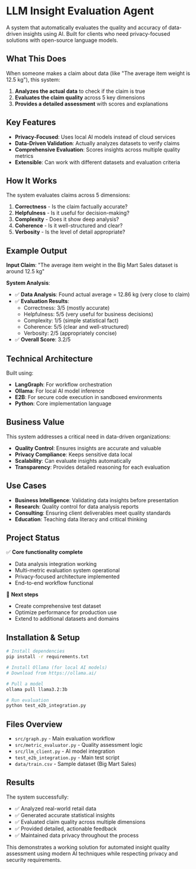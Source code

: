 # LLM Insight Evaluation Agent

A system that automatically evaluates the quality and accuracy of data-driven insights using AI. Built for clients who need privacy-focused solutions with open-source language models.

## What This Does

When someone makes a claim about data (like "The average item weight is 12.5 kg"), this system:

1. **Analyzes the actual data** to check if the claim is true
2. **Evaluates the claim quality** across 5 key dimensions
3. **Provides a detailed assessment** with scores and explanations

## Key Features

- **Privacy-Focused**: Uses local AI models instead of cloud services
- **Data-Driven Validation**: Actually analyzes datasets to verify claims
- **Comprehensive Evaluation**: Scores insights across multiple quality metrics
- **Extensible**: Can work with different datasets and evaluation criteria

## How It Works

The system evaluates claims across 5 dimensions:

1. **Correctness** - Is the claim factually accurate?
2. **Helpfulness** - Is it useful for decision-making?
3. **Complexity** - Does it show deep analysis?
4. **Coherence** - Is it well-structured and clear?
5. **Verbosity** - Is the level of detail appropriate?

## Example Output

**Input Claim**: "The average item weight in the Big Mart Sales dataset is around 12.5 kg"

**System Analysis**:
- ✅ **Data Analysis**: Found actual average = 12.86 kg (very close to claim)
- ✅ **Evaluation Results**:
  - Correctness: 3/5 (mostly accurate)
  - Helpfulness: 5/5 (very useful for business decisions)
  - Complexity: 1/5 (simple statistical fact)
  - Coherence: 5/5 (clear and well-structured)
  - Verbosity: 2/5 (appropriately concise)
- ✅ **Overall Score**: 3.2/5

## Technical Architecture

Built using:
- **LangGraph**: For workflow orchestration
- **Ollama**: For local AI model inference
- **E2B**: For secure code execution in sandboxed environments
- **Python**: Core implementation language

## Business Value

This system addresses a critical need in data-driven organizations:

- **Quality Control**: Ensures insights are accurate and valuable
- **Privacy Compliance**: Keeps sensitive data local
- **Scalability**: Can evaluate insights automatically
- **Transparency**: Provides detailed reasoning for each evaluation

## Use Cases

- **Business Intelligence**: Validating data insights before presentation
- **Research**: Quality control for data analysis reports
- **Consulting**: Ensuring client deliverables meet quality standards
- **Education**: Teaching data literacy and critical thinking

## Project Status

✅ **Core functionality complete**
- Data analysis integration working
- Multi-metric evaluation system operational
- Privacy-focused architecture implemented
- End-to-end workflow functional

🔄 **Next steps**
- Create comprehensive test dataset
- Optimize performance for production use
- Extend to additional datasets and domains

## Installation & Setup

```bash
# Install dependencies
pip install -r requirements.txt

# Install Ollama (for local AI models)
# Download from https://ollama.ai/

# Pull a model
ollama pull llama3.2:3b

# Run evaluation
python test_e2b_integration.py
```

## Files Overview

- `src/graph.py` - Main evaluation workflow
- `src/metric_evaluator.py` - Quality assessment logic
- `src/llm_client.py` - AI model integration
- `test_e2b_integration.py` - Main test script
- `data/train.csv` - Sample dataset (Big Mart Sales)

## Results

The system successfully:
- ✅ Analyzed real-world retail data
- ✅ Generated accurate statistical insights
- ✅ Evaluated claim quality across multiple dimensions
- ✅ Provided detailed, actionable feedback
- ✅ Maintained data privacy throughout the process

This demonstrates a working solution for automated insight quality assessment using modern AI techniques while respecting privacy and security requirements.
